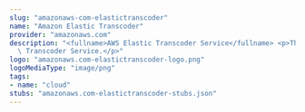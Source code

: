 ```yaml
---
slug: "amazonaws-com-elastictranscoder"
name: "Amazon Elastic Transcoder"
provider: "amazonaws.com"
description: "<fullname>AWS Elastic Transcoder Service</fullname> <p>The AWS Elastic\
  \ Transcoder Service.</p>"
logo: "amazonaws.com-elastictranscoder-logo.png"
logoMediaType: "image/png"
tags:
- name: "cloud"
stubs: "amazonaws.com-elastictranscoder-stubs.json"
---
```

